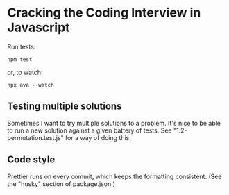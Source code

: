 # Cracking the Coding Interview in Javascript

Run tests:

```
npm test
```

or, to watch:

```
npx ava --watch
```

## Testing multiple solutions

Sometimes I want to try multiple solutions to a problem. It's nice to be able to run a new solution against a given battery of tests. See "1.2-permutation.test.js" for a way of doing this.

## Code style

Prettier runs on every commit, which keeps the formatting consistent. (See the "husky" section of package.json.)
